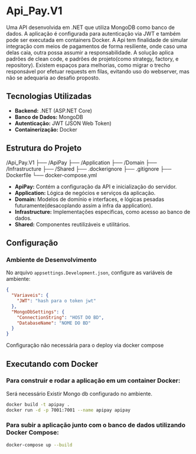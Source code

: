 # Api_Pay.V1

Uma API desenvolvida em .NET que utiliza MongoDB como banco de dados. A aplicação é configurada para autenticação via JWT e também pode ser executada em containers Docker.
A Api tem finalidade de simular integração com meios de pagamentos de forma resiliente, onde caso uma delas caia, outra possa assumir a responsabilidade.
A solução aplica padrões de clean code, e padrões de projeto(como strategy, factory, e repository).
Existem espaços para melhorias, como migrar o trecho responsável por efetuar requests em filas, evitando uso do webserver, mas não se adequaria ao desafio proposto.

## Tecnologias Utilizadas

- **Backend:** .NET (ASP.NET Core)
- **Banco de Dados:** MongoDB
- **Autenticação:** JWT (JSON Web Token)
- **Containerização:** Docker

## Estrutura do Projeto

/Api_Pay.V1
├── /ApiPay
├── /Application
├── /Domain
├── /Infrastructure
├── /Shared
├── .dockerignore
├── .gitignore
├── Dockerfile
└── docker-compose.yml

- **ApiPay:** Contém a configuração da API e inicialização do servidor.
- **Application:** Lógica de negócios e serviços da aplicação.
- **Domain:** Modelos de domínio e interfaces, e lógicas pesadas futuramente(desacoplando assim a infra da application).
- **Infrastructure:** Implementações específicas, como acesso ao banco de dados.
- **Shared:** Componentes reutilizáveis e utilitários.

## Configuração

### Ambiente de Desenvolvimento

No arquivo `appsettings.Development.json`, configure as variáveis de ambiente:

```json
{
  "Variaveis": {
    "JWT": "hash para o token jwt"
  },
  "MongoDbSettings": {
    "ConnectionString": "HOST DO BD",
    "DatabaseName": "NOME DO BD"
  }
}
```

Configuração não necessária para o deploy via docker compose

## Executando com Docker

### Para construir e rodar a aplicação em um container Docker:

Será necessário Existir Mongo db configurado no ambiente.

```bash
docker build -t apipay .
docker run -d -p 7001:7001 --name apipay apipay
```

### Para subir a aplicação junto com o banco de dados utilizando Docker Compose:

```bash
docker-compose up --build
```

